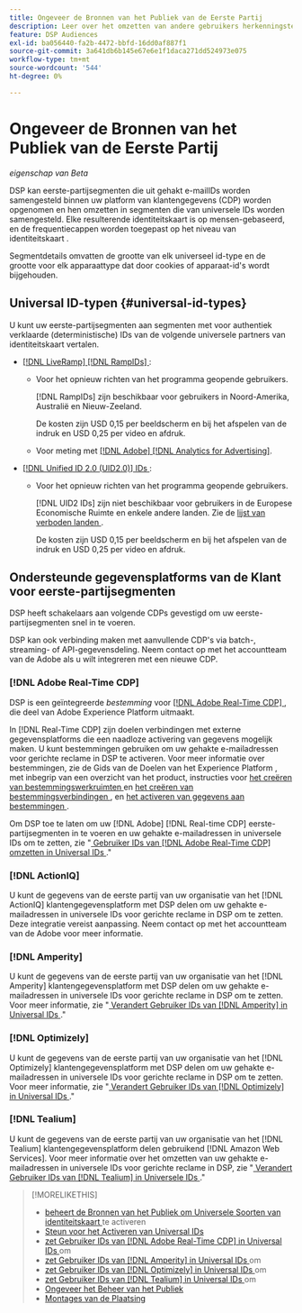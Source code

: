 ```yaml
---
title: Ongeveer de Bronnen van het Publiek van de Eerste Partij
description: Leer over het omzetten van andere gebruikers herkenningstekens in uw eerste-partijsegmenten in universele IDs voor het kokieloze richten.
feature: DSP Audiences
exl-id: ba056440-fa2b-4472-bbfd-16dd0af887f1
source-git-commit: 3a641db6b145e67e6e1f1daca271dd524973e075
workflow-type: tm+mt
source-wordcount: '544'
ht-degree: 0%

---
```


# Ongeveer de Bronnen van het Publiek van de Eerste Partij

*eigenschap van Beta*

DSP kan eerste-partijsegmenten die uit gehakt e-mailIDs worden samengesteld binnen uw platform van klantengegevens (CDP) worden opgenomen en hen omzetten in segmenten die van universele IDs worden samengesteld. Elke resulterende identiteitskaart is op mensen-gebaseerd, en de frequentiecappen worden toegepast op het niveau van identiteitskaart <!-- Move that info. to somewhere else? -->.

Segmentdetails omvatten de grootte van elk universeel id-type en de grootte voor elk apparaattype dat door cookies of apparaat-id&#39;s wordt bijgehouden.

## Universal ID-typen {#universal-id-types}

<!--  Replace below with this once ID5 sources are possible 

Using your first-party data, you can create segments with IDs from the following universal ID partners.

* Authenticated (deterministic) IDs using hashed email addresses:

-->

U kunt uw eerste-partijsegmenten aan segmenten met voor authentiek verklaarde (deterministische) IDs van de volgende universele partners van identiteitskaart vertalen.

* [[!DNL LiveRamp] [!DNL RampIDs] ](https://liveramp.com/identity-resolution):

   * Voor het opnieuw richten van het programma geopende gebruikers.

     [!DNL RampIDs] zijn beschikbaar voor gebruikers in Noord-Amerika, Australië en Nieuw-Zeeland.

     De kosten zijn USD 0,15 per beeldscherm en bij het afspelen van de indruk en USD 0,25 per video en afdruk.

   * Voor meting met [[!DNL Adobe] [!DNL Analytics for Advertising]](/help/integrations/analytics/overview.md).

* [[!DNL Unified ID 2.0 (UID2.0)]  IDs ](https://unifiedid.com):

   * Voor het opnieuw richten van het programma geopende gebruikers.

     [!DNL UID2 IDs] zijn niet beschikbaar voor gebruikers in de Europese Economische Ruimte en enkele andere landen. Zie de [ lijst van verboden landen ](/help/policies/universal-id-policy.md#prohibited-countries-uid2).

     De kosten zijn USD 0,15 per beeldscherm en bij het afspelen van de indruk en USD 0,25 per video en afdruk.

<!-- Not yet

* Probabilistic (unauthenticated) IDs using hashed email addresses:

  * [[!DNL ID5] IDs](https://id5.io): For retargeting unauthenticated site traffic, prospecting using third-party data, and measurement for both using [[!DNL Adobe] [!DNL Analytics for Advertising]](/help/integrations/analytics/overview.md). ID5 IDs are available for no fee.

    ID5 creates an ID by stitching together user signals (hashed email address) with various browser signals (such as IP address and timestamp).

    [!DNL Analytics] measurement requires all [prerequisites for implementing [!DNL Analytics for Advertising]](/help/integrations/analytics/prerequisites.md) and the [AMO ID and EF ID in your tracking URLs](/help/integrations/analytics/ids.md). You also must sign an agreement with [!DNL ID5] and set a parameter within your existing JavaScript tracking tags. <!-- Contact your Adobe Account Team for instructions. -->

<!--
    >[!NOTE]
    >
    >Third-party segments from [!DNL Eyeota] may automatically include ID5 IDs, in addition to users tracked by cookies or device IDs. The segment details include the size for each type. The usual usage fee for each segment, which is stated next to the segment name, applies; no additional fees are charged for the ID5 IDs.
-->

## Ondersteunde gegevensplatforms van de Klant voor eerste-partijsegmenten

DSP heeft schakelaars aan volgende CDPs gevestigd om uw eerste-partijsegmenten snel in te voeren.

DSP kan ook verbinding maken met aanvullende CDP&#39;s via batch-, streaming- of API-gegevensdeling. Neem contact op met het accountteam van de Adobe als u wilt integreren met een nieuwe CDP.

### [!DNL Adobe Real-Time CDP]

DSP is een geïntegreerde *bestemming* voor [  [!DNL Adobe Real-Time CDP] ](https://experienceleague.adobe.com/docs/experience-platform/rtcdp/overview.html), die deel van Adobe Experience Platform uitmaakt.

In [!DNL Real-Time CDP] zijn doelen verbindingen met externe gegevensplatforms die een naadloze activering van gegevens mogelijk maken. U kunt bestemmingen gebruiken om uw gehakte e-mailadressen voor gerichte reclame in DSP te activeren. Voor meer informatie over bestemmingen, zie de Gids van de Doelen van het Experience Platform [ ](https://experienceleague.adobe.com/docs/experience-platform/destinations/home.html), met inbegrip van een overzicht van het product, instructies voor [ het creëren van bestemmingswerkruimten ](https://experienceleague.adobe.com/docs/experience-platform/destinations/ui/destinations-workspace.html) en [ het creëren van bestemmingsverbindingen ](https://experienceleague.adobe.com/docs/experience-platform/destinations/ui/connect-destination.html), en [ het activeren van gegevens aan bestemmingen ](https://experienceleague.adobe.com/docs/experience-platform/destinations/ui/activate/activate-segment-streaming-destinations.html).

Om DSP toe te laten om uw [!DNL Adobe] [!DNL Real-time CDP] eerste-partijsegmenten in te voeren en uw gehakte e-mailadressen in universele IDs om te zetten, zie &quot;[ Gebruiker IDs van  [!DNL Adobe Real-Time CDP]  omzetten in Universal IDs ](/help/dsp/audiences/sources/source-adobe-rtcdp.md).&quot;

### [!DNL ActionIQ]

U kunt de gegevens van de eerste partij van uw organisatie van het [!DNL ActionIQ] klantengegevensplatform met DSP delen om uw gehakte e-mailadressen in universele IDs voor gerichte reclame in DSP om te zetten. Deze integratie vereist aanpassing. Neem contact op met het accountteam van de Adobe voor meer informatie.

### [!DNL Amperity]

U kunt de gegevens van de eerste partij van uw organisatie van het [!DNL Amperity] klantengegevensplatform met DSP delen om uw gehakte e-mailadressen in universele IDs voor gerichte reclame in DSP om te zetten. Voor meer informatie, zie &quot;[ Verandert Gebruiker IDs van  [!DNL Amperity]  in Universal IDs ](/help/dsp/audiences/sources/source-amperity.md).&quot;

### [!DNL Optimizely]

U kunt de gegevens van de eerste partij van uw organisatie van het [!DNL Optimizely] klantengegevensplatform met DSP delen om uw gehakte e-mailadressen in universele IDs voor gerichte reclame in DSP om te zetten. Voor meer informatie, zie &quot;[ Verandert Gebruiker IDs van  [!DNL Optimizely]  in Universal IDs ](/help/dsp/audiences/sources/source-optimizely.md).&quot;

### [!DNL Tealium]

U kunt de gegevens van de eerste partij van uw organisatie van het [!DNL Tealium] klantengegevensplatform delen gebruikend [!DNL Amazon Web Services]. Voor meer informatie over het omzetten van uw gehakte e-mailadressen in universele IDs voor gerichte reclame in DSP, zie &quot;[ Verandert Gebruiker IDs van  [!DNL Tealium]  in Universele IDs ](/help/dsp/audiences/sources/source-tealium.md).&quot;

>[!MORELIKETHIS]
>
>* [ beheert de Bronnen van het Publiek om Universele Soorten van identiteitskaart ](source-manage.md) te activeren
>* [ Steun voor het Activeren van Universal IDs ](/help/dsp/audiences/universal-ids.md)
>* [ zet Gebruiker IDs van  [!DNL Adobe Real-Time CDP]  in Universal IDs ](/help/dsp/audiences/sources/source-adobe-rtcdp.md) om
>* [ zet Gebruiker IDs van  [!DNL Amperity]  in Universal IDs ](/help/dsp/audiences/sources/source-amperity.md) om
>* [ zet Gebruiker IDs van  [!DNL Optimizely]  in Universal IDs ](/help/dsp/audiences/sources/source-optimizely.md) om
>* [ zet Gebruiker IDs van  [!DNL Tealium]  in Universal IDs ](/help/dsp/audiences/sources/source-tealium.md) om
>* [ Ongeveer het Beheer van het Publiek ](/help/dsp/audiences/audience-about.md)
>* [ Montages van de Plaatsing ](/help/dsp/campaign-management/placements/placement-settings.md)
